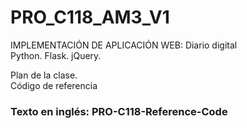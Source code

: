 # PRO_C118_AM3_V1
IMPLEMENTACIÓN DE APLICACIÓN WEB: Diario digital  
Python. Flask. jQuery.  
  
Plan de la clase.  
Código de referencia  
  
### Texto en inglés: PRO-C118-Reference-Code
